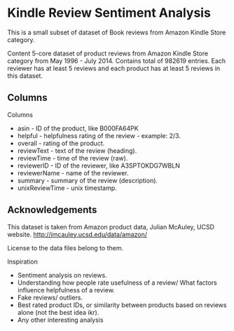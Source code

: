 
# Kindle Review Sentiment Analysis 

This is a small subset of dataset of Book reviews from Amazon Kindle Store category.

Content
5-core dataset of product reviews from Amazon Kindle Store category from May 1996 - July 2014. Contains total of 982619 entries. Each reviewer has at least 5 reviews and each product has at least 5 reviews in this dataset.

## Columns 
Columns

- asin - ID of the product, like B000FA64PK
- helpful - helpfulness rating of the review - example: 2/3.
- overall - rating of the product.
- reviewText - text of the review (heading).
- reviewTime - time of the review (raw).
- reviewerID - ID of the reviewer, like A3SPTOKDG7WBLN
- reviewerName - name of the reviewer.
- summary - summary of the review (description).
- unixReviewTime - unix timestamp.


## Acknowledgements
This dataset is taken from Amazon product data, Julian McAuley, UCSD website. http://jmcauley.ucsd.edu/data/amazon/

License to the data files belong to them.

Inspiration
- Sentiment analysis on reviews.
- Understanding how people rate usefulness of a review/ What factors influence helpfulness of a review.
- Fake reviews/ outliers.
- Best rated product IDs, or similarity between products based on reviews alone (not the best idea ikr).
- Any other interesting analysis









